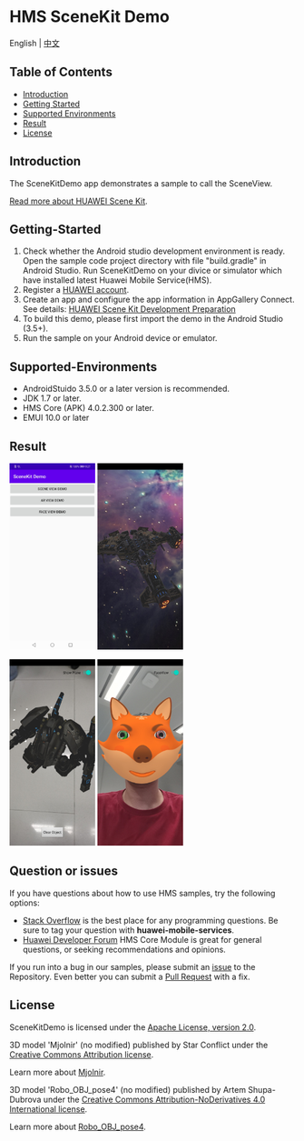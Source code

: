 # HMS SceneKit Demo
English | [中文](https://github.com/HMS-Core/hms-scene-demo/blob/master/README-zh.md)
## Table of Contents

* [Introduction](#introduction)
* [Getting Started](#getting-started)
* [Supported Environments](#supported-environments)
* [Result](#result)
* [License](#license)

## Introduction

The SceneKitDemo app demonstrates a sample to call the SceneView.

[Read more about HUAWEI Scene Kit](https://developer.huawei.com/consumer/en/hms/huawei-scenekit).

## Getting-Started

   1. Check whether the Android studio development environment is ready. Open the sample code project directory with file "build.gradle" in Android Studio. Run SceneKitDemo on your divice or simulator which have installed latest Huawei Mobile Service(HMS).
   2. Register a [HUAWEI account](https://developer.huawei.com/consumer).
   3. Create an app and configure the app information in AppGallery Connect.
   See details: [HUAWEI Scene Kit Development Preparation](https://developer.huawei.com/consumer/en/doc/development/HMSCore-Guides-V5/dev-process-0000001054326746-V5)
   4. To build this demo, please first import the demo in the Android Studio (3.5+).
   5. Run the sample on your Android device or emulator.

## Supported-Environments

* AndroidStuido 3.5.0 or a later version is recommended.
* JDK 1.7 or later.
* HMS Core (APK) 4.0.2.300 or later.
* EMUI 10.0 or later

## Result

<img src="src/screenshot_1.png" width = 30% height = 30%> <img src="src/screenshot_2.png" width = 30% height = 30%>

<img src="src/screenshot_3.png" width = 30% height = 30%> <img src="src/screenshot_4.png" width = 30% height = 30%>

## Question or issues
If you have questions about how to use HMS samples, try the following options:
- [Stack Overflow](https://stackoverflow.com/questions/tagged/huawei-mobile-services) is the best place for any programming questions. Be sure to tag your question with 
**huawei-mobile-services**.
- [Huawei Developer Forum](https://forums.developer.huawei.com/forumPortal/en/home?fid=0101187876626530001) HMS Core Module is great for general questions, or seeking recommendations and opinions.

If you run into a bug in our samples, please submit an [issue](https://github.com/HMS-Core/hms-scene-demo/issues) to the Repository. Even better you can submit a [Pull Request](https://github.com/HMS-Core/hms-scene-demo/pulls) with a fix.

## License

SceneKitDemo is licensed under the [Apache License, version 2.0](http://www.apache.org/licenses/LICENSE-2.0).

3D model 'Mjolnir' (no modified) published by Star Conflict under the [Creative Commons Attribution license](https://creativecommons.org/licenses/by/4.0/legalcode).

Learn more about [Mjolnir](https://sketchfab.com/3d-models/mjolnir-c8e9020d658649238ee3cfc1c1d64a68).

3D model 'Robo_OBJ_pose4' (no modified) published by Artem Shupa-Dubrova under the [Creative Commons Attribution-NoDerivatives 4.0 International license](https://creativecommons.org/licenses/by-nd/4.0/legalcode).

Learn more about [Robo_OBJ_pose4](https://sketchfab.com/3d-models/robo-obj-pose4-uaeYu2fwakD1e1bWp5Cxu3XAqrt).